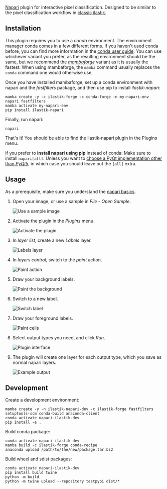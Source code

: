 
[Napari][napari] plugin for interactive pixel classification.
Designed to be similar to the pixel classification workflow in [classic ilastik][ilastik].

## Installation

This plugin requires you to use a _conda_ environment. The environment manager conda comes in a few different forms.
If you haven't used conda before, you can find more information in the [conda user guide][conda-user-guide].
You can use whichever variant you prefer, as the resulting environment should be the same, but we recommend the [_mambaforge_][mambaforge] variant as it is usually the fastest.
When using mambaforge, the `mamba` command usually replaces the `conda` command one would otherwise use.

Once you have installed mambaforge, set up a conda environment with napari and the _fastfilters_ package, and then use pip to install _ilastik-napari_:
```shell
mamba create -y -c ilastik-forge -c conda-forge -n my-napari-env napari fastfilters
mamba activate my-napari-env
pip install ilastik-napari
```

Finally, run napari:
```shell
napari
```
That's it! You should be able to find the ilastik-napari plugin in the Plugins menu.

If you prefer to __install napari using pip__ instead of conda:
Make sure to install `napari[all]`.
Unless you want to [choose a PyQt implementation other than _PyQt5_][napari-pyqt], in which case you should leave out the `[all]` extra.

## Usage

As a prerequisite, make sure you understand the [napari basics][napari-quickstart].

1. Open your image, or use a sample in _File - Open Sample_.

   ![Use a sample image](https://ilastik.org/assets/ilastik-napari/image-sample.png "Use a sample image")

2. Activate the plugin in the _Plugins_ menu.

   ![Activate the plugin](https://ilastik.org/assets/ilastik-napari/activation.png "Activate the plugin")

3. In _layer list_, create a new _Labels_ layer.

   ![Labels layer](https://ilastik.org/assets/ilastik-napari/labels-layer.png "Labels layer")

4. In _layers control_, switch to the _paint_ action.

   ![Paint action](https://ilastik.org/assets/ilastik-napari/paint-action.png "Paint action")

5. Draw your background labels.

   ![Paint the background](https://ilastik.org/assets/ilastik-napari/draw-background.png "Paint the background")

6. Switch to a new label.

   ![Switch label](https://ilastik.org/assets/ilastik-napari/new-label.png "Switch label")

7. Draw your foreground labels.

   ![Paint cells](https://ilastik.org/assets/ilastik-napari/draw-cells.png "Paint cells")

8. Select output types you need, and click _Run_.

   ![Plugin interface](https://ilastik.org/assets/ilastik-napari/interface.png "Plugin interface")

9. The plugin will create one layer for each output type, which you save as normal napari layers.

   ![Example output](https://ilastik.org/assets/ilastik-napari/example.png "Example output")

## Development

Create a development environment:
```
mamba create -y -n ilastik-napari-dev -c ilastik-forge fastfilters setuptools-scm conda-build anaconda-client
conda activate napari-ilastik-dev
pip install -e .
```

Build conda package:
```
conda activate napari-ilastik-dev
mamba build -c ilastik-forge conda-recipe
anaconda upload /path/to/the/new/package.tar.bz2
```

Build wheel and sdist packages:
```
conda activate napari-ilastik-dev
pip install build twine
python -m build
python -m twine upload --repository testpypi dist/*
```

[napari]: https://napari.org/
[ilastik]: https://www.ilastik.org/
[conda-user-guide]: https://docs.conda.io/projects/conda/en/latest/user-guide/index.html
[miniconda]: https://docs.conda.io/en/latest/miniconda.html
[mambaforge]: https://github.com/conda-forge/miniforge#mambaforge
[napari-quickstart]: https://napari.org/tutorials/fundamentals/quick_start.html
[napari-pyqt]: https://napari.org/stable/plugins/best_practices.html#don-t-include-pyside2-or-pyqt5-in-your-plugin-s-dependencies
